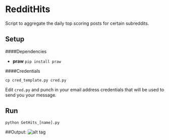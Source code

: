 # RedditHits
Script to aggregate the daily top scoring posts for certain subreddits.

## Setup
####Dependencies
- **praw**
```pip install praw```

####Credentials
```
cp cred_template.py cred.py
```
Edit `cred.py` and punch in your email address credentials that will be used to send you your message.


## Run
```
python GetHits_[name].py
```

##Output:
![alt tag](https://github.com/zFleischman/RedditHits/blob/master/digest.png)
